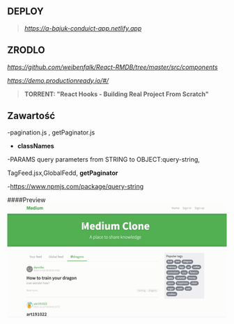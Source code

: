 ## DEPLOY

> *https://a-bajuk-conduict-app.netlify.app*

## ZRODLO 
*https://github.com/weibenfalk/React-RMDB/tree/master/src/components*

*https://demo.productionready.io/#/*
>**TORRENT: "React Hooks - Building Real Project From Scratch"**


## Zawartość
 -pagination.js ,  getPaginator.js
 
 - **classNames**
 
-PARAMS query parameters from STRING to OBJECT:query-string, 

TagFeed.jsx,GlobalFedd, **getPaginator**

-https://www.npmjs.com/package/query-string


####Preview
![sass-js-coding-test screenshot](https://github.com/andrzejbajuk79/react-conduit-hooks/blob/master/2020-05-18_09h25_48.png?raw=true)
